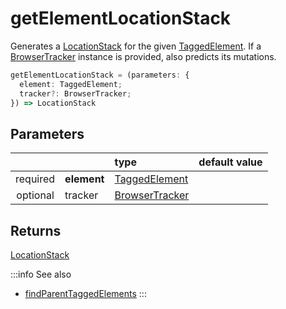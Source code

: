 # getElementLocationStack

Generates a [LocationStack](/tracking/browser/api-reference/core/LocationStack.md) for the given [TaggedElement](/tracking/browser/api-reference/definitions/TaggedElement.md). If a [BrowserTracker](/tracking/browser/api-reference/general/BrowserTracker.md) instance is provided, also predicts its mutations.

```typescript
getElementLocationStack = (parameters: { 
  element: TaggedElement; 
  tracker?: BrowserTracker;
}) => LocationStack 
```  

## Parameters
|          |             | type                    | default value
| :-:      | :--         | :--                     | :--           
| required | **element** | [TaggedElement](/tracking/browser/api-reference/definitions/TaggedElement.md) |
| optional | tracker     | [BrowserTracker](/tracking/browser/api-reference/general/BrowserTracker.md) |

## Returns
[LocationStack](/tracking/browser/api-reference/core/LocationStack.md)

:::info See also
- [findParentTaggedElements](/tracking/browser/api-reference/common/findParentTaggedElements.md)
:::
